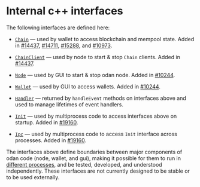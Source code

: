 # Internal c++ interfaces

The following interfaces are defined here:

* [`Chain`](chain.h) — used by wallet to access blockchain and mempool state. Added in [#14437](https://github.com/odan/odan/pull/14437), [#14711](https://github.com/odan/odan/pull/14711), [#15288](https://github.com/odan/odan/pull/15288), and [#10973](https://github.com/odan/odan/pull/10973).

* [`ChainClient`](chain.h) — used by node to start & stop `Chain` clients. Added in [#14437](https://github.com/odan/odan/pull/14437).

* [`Node`](node.h) — used by GUI to start & stop odan node. Added in [#10244](https://github.com/odan/odan/pull/10244).

* [`Wallet`](wallet.h) — used by GUI to access wallets. Added in [#10244](https://github.com/odan/odan/pull/10244).

* [`Handler`](handler.h) — returned by `handleEvent` methods on interfaces above and used to manage lifetimes of event handlers.

* [`Init`](init.h) — used by multiprocess code to access interfaces above on startup. Added in [#19160](https://github.com/odan/odan/pull/19160).

* [`Ipc`](ipc.h) — used by multiprocess code to access `Init` interface across processes. Added in [#19160](https://github.com/odan/odan/pull/19160).

The interfaces above define boundaries between major components of odan code (node, wallet, and gui), making it possible for them to run in [different processes](../../doc/multiprocess.md), and be tested, developed, and understood independently. These interfaces are not currently designed to be stable or to be used externally.
